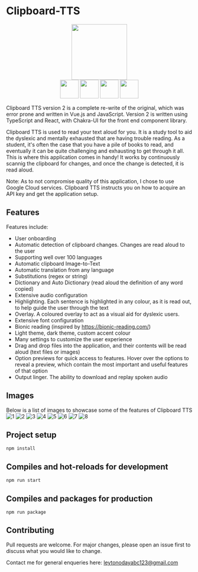 # Clipboard-TTS

<div align="center">
  <img width="150px" height="150px" src="https://user-images.githubusercontent.com/36010516/192114579-a0ce5380-4fe0-4b7a-961d-8f0fb2f8e5cf.png" />  
  <div>
    <img src="https://cdn.jsdelivr.net/gh/devicons/devicon/icons/react/react-original-wordmark.svg" width="50px" height="50px"/>
    <img src="https://cdn.jsdelivr.net/gh/devicons/devicon/icons/typescript/typescript-original.svg" width="50px" height="50px"/>
    <img src="https://cdn.jsdelivr.net/gh/devicons/devicon/icons/electron/electron-original.svg" width="50px" height="50px"/>
    <img src="https://cdn.jsdelivr.net/gh/devicons/devicon/icons/nodejs/nodejs-original.svg" width="50px" height="50px"/>
  </div>
</div>

Clipboard TTS version 2 is a complete re-write of the original, which was error prone and written in Vue.js and JavaScript. Version 2 is written using 
TypeScript and React, with Chakra-UI for the front end component library. 


Clipboard TTS is used to read your text aloud for you. It is a study tool to aid the dyslexic and mentally exhausted that are having trouble reading. 
As a student, it's often the case that you have a pile of books to read, and eventually it can be quite challenging and exhausting to get through it all. 
This is where this application comes in handy! It works by continuously scannig the clipboard for changes, and once the change is detected, it is read aloud. 


Note: As to not compromise quality of this application, I chose to use Google Cloud services. Clipboard TTS instructs you on how to acquire an API key and get the 
application setup.

## Features
Features include:
- User onboarding
- Automatic detection of clipboard changes. Changes are read aloud to the user
- Supporting well over 100 languages
- Automatic clipboard Image-to-Text  
- Automatic translation from any language
- Substitutions (regex or string)
- Dictionary and Auto Dictionary (read aloud the definition of any word copied)
- Extensive audio configuration
- Highlighting. Each sentence is highlighted in any colour, as it is read out, to help guide the user through the text
- Overlay. A coloured overlay to act as a visual aid for dyslexic users.
- Extensive font configuration
- Bionic reading (inspired by https://bionic-reading.com/)
- Light theme, dark theme, custom accent colour
- Many settings to customize the user experience
- Drag and drop files into the application, and their contents will be read aloud (text files or images)
- Option previews for quick access to features. Hover over the options to reveal a preview, which contain the most important and useful features of that option
- Output linger. The ability to download and replay spoken audio
          

## Images
Below is a list of images to showcase some of the features of Clipboard TTS
![1](https://user-images.githubusercontent.com/36010516/192115337-b75cdbac-a4f0-4a19-b8e0-f44d2c58e0f8.PNG)
![2](https://user-images.githubusercontent.com/36010516/192115329-8aab1848-ad9b-4857-82c3-152e5c24a3ab.PNG)
![3](https://user-images.githubusercontent.com/36010516/192115331-1ec84248-4e0e-4134-863c-cc5b436a4cb4.png)
![4](https://user-images.githubusercontent.com/36010516/192115332-00479c54-4309-40c8-b950-1bd3a16e8fbe.png)
![5](https://user-images.githubusercontent.com/36010516/192115333-5468e7e5-4617-48ef-a117-e44823e4f46a.png)
![6](https://user-images.githubusercontent.com/36010516/192115334-16d56707-0173-44fd-8e53-d455d90e4b08.PNG)
![7](https://user-images.githubusercontent.com/36010516/192115335-39c2253a-439a-4e2e-8496-a5315ff73e15.PNG)
![8](https://user-images.githubusercontent.com/36010516/192115336-3e7c6977-7d97-4f84-8cd0-53fea145faf2.PNG)


## Project setup
```
npm install
```

## Compiles and hot-reloads for development
```
npm run start
```

## Compiles and packages for production
```
npm run package
```


## Contributing
Pull requests are welcome. For major changes, please open an issue first to discuss what you would like to change.

Contact me for general enqueries here: leytonodayabc123@gmail.com
